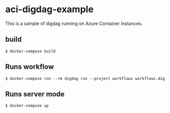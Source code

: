 # aci-digdag-example
This is a sample of digdag running on Azure Container Instances.

## build
```
$ docker-compose build
```

## Runs workflow
```
$ docker-compose run --rm digdag run --project workflows workflows.dig
```

## Runs server mode
```shell
$ docker-compsoe up
```
